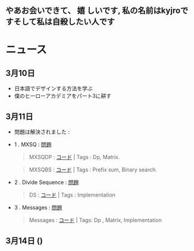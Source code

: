 ## やあお会いできて、 嬉 しいです, 私の名前はkyjroですそして私は自殺したい人です

# ニュース

## 3月10日
- 日本語でデザインする方法を学ぶ
- 僕のヒーローアカデミアをパート3に耕す

## 3月11日
- 問題は解決されました :
- 1 . MXSQ : [問題](https://oj.vnoi.info/problem/qbsquare)
  >MXSQDP : [コード](https://github.com/SunnyYeahBoiii/EveryDayCode/blob/main/Kyjro%E3%81%AE%E3%83%87%E3%83%A2%E3%82%B3%E3%83%BC%E3%83%89/%E5%95%8F%E9%A1%8C%E3%81%AE%E4%BA%BA%E7%94%9F/%E3%83%9B%E3%82%A4%E3%81%95%E3%82%93/mxsqdp.cpp) 
        | Tags : Dp, Matrix.
 
  >MXSQBS : [コード](https://github.com/SunnyYeahBoiii/EveryDayCode/blob/main/Kyjro%E3%81%AE%E3%83%87%E3%83%A2%E3%82%B3%E3%83%BC%E3%83%89/%E5%95%8F%E9%A1%8C%E3%81%AE%E4%BA%BA%E7%94%9F/%E3%83%9B%E3%82%A4%E3%81%95%E3%82%93/mxsqbs.cpp) 
       |  Tags : Prefix sum, Binary search.

- 2 . Divide Sequence : [問題](https://scontent.fsgn8-1.fna.fbcdn.net/v/t39.30808-6/275675800_1111922669658365_1827866509377493338_n.jpg?_nc_cat=102&ccb=1-5&_nc_sid=5cd70e&_nc_ohc=5LxCH5A5ZTwAX_ezeNw&_nc_oc=AQlCC9okym_C-rGm7NAhe7XomiRkWQEOz54QVRPCX6V94HfhQP1fU4jhTy_c1tcA6iYqcK0Zr7k_TUIs7fGyQLL-&_nc_ht=scontent.fsgn8-1.fna&oh=00_AT-kFJ9PE03Xj-9-sryTVRCTi4zBivZFg1w2niCn4Cwa4g&oe=6230180B)
   >DS :  [コード](https://github.com/SunnyYeahBoiii/EveryDayCode/blob/main/Kyjro%E3%81%AE%E3%83%87%E3%83%A2%E3%82%B3%E3%83%BC%E3%83%89/%E7%B7%B4%E7%BF%92/DS.cpp) | Tags : Implementation

- 3 . Messages : [問題](https://scontent.fsgn3-1.fna.fbcdn.net/v/t39.30808-6/275554756_1111922666325032_7123133718610075569_n.jpg?_nc_cat=104&ccb=1-5&_nc_sid=5cd70e&_nc_ohc=zTkPHdBuDEsAX8qLiaK&_nc_ht=scontent.fsgn3-1.fna&oh=00_AT8aYUuZodD8OdTddI5gio5MAxYqsUQSZWxGsxhsna8ERw&oe=622F22CE)
  >Messages : [コード](https://github.com/SunnyYeahBoiii/EveryDayCode/blob/main/Kyjro%E3%81%AE%E3%83%87%E3%83%A2%E3%82%B3%E3%83%BC%E3%83%89/%E7%B7%B4%E7%BF%92/Messages.cpp)
   | Tags: Dp , Matrix, Implementation

## 3月14日 ()
